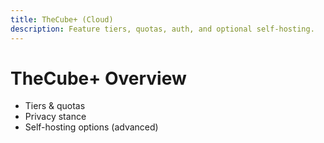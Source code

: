 ```yaml
---
title: TheCube+ (Cloud)
description: Feature tiers, quotas, auth, and optional self-hosting.
---
```


# TheCube+ Overview

-   Tiers & quotas
-   Privacy stance
-   Self-hosting options (advanced)
